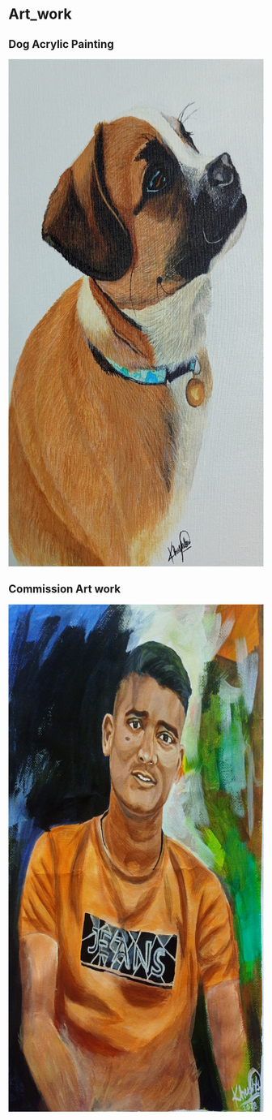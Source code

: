 # Art_work

## Dog Acrylic Painting
<img src="IMG_20210419_172642.jpg" width="700" height="1000">

## Commission Art work
<img src="1649304450186.jpg" width="700" height="1000">